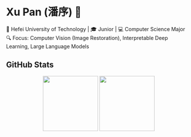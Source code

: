 # Xu Pan (潘序) 👋

📍 Hefei University of Technology | 🎓 Junior | 💻 Computer Science Major  
🔍 Focus: Computer Vision (Image Restoration), Interpretable Deep Learning, Large Language Models

## GitHub Stats
<p align="center">
  <img height="150" src="https://github-readme-stats.vercel.app/api?username=jerryp-hfut&show_icons=true&theme=tokyonight&hide=stars"/>
  <img height="150" src="https://github-readme-stats.vercel.app/api/top-langs/?username=jerryp-hfut&layout=compact&theme=tokyonight"/>
</p>
